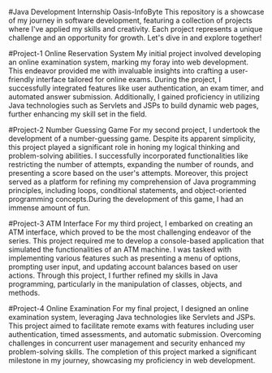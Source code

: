 #Java Development Internship  Oasis-InfoByte
This repository is a showcase of my journey in software development, featuring a collection of projects where I've applied my skills and creativity. Each project represents a unique challenge and an opportunity for growth. Let's dive in and explore together!

#Project-1 Online Reservation System
My initial project involved developing an online examination system, marking my foray into web development. This endeavor provided me with invaluable insights into crafting a user-friendly interface tailored for online exams. During the project, I successfully integrated features like user authentication, an exam timer, and automated answer submission. Additionally, I gained proficiency in utilizing Java technologies such as Servlets and JSPs to build dynamic web pages, further enhancing my skill set in the field.

#Project-2 Number Guessing Game 
For my second project, I undertook the development of a number-guessing game. Despite its apparent simplicity, this project played a significant role in honing my logical thinking and problem-solving abilities. I successfully incorporated functionalities like restricting the number of attempts, expanding the number of rounds, and presenting a score based on the user's attempts. Moreover, this project served as a platform for refining my comprehension of Java programming principles, including loops, conditional statements, and object-oriented programming concepts.During the development of this game, I had an immense amount of fun.

#Project-3 ATM Interface
For my third project, I embarked on creating an ATM interface, which proved to be the most challenging endeavor of the series. This project required me to develop a console-based application that simulated the functionalities of an ATM machine. I was tasked with implementing various features such as presenting a menu of options, prompting user input, and updating account balances based on user actions. Through this project, I further refined my skills in Java programming, particularly in the manipulation of classes, objects, and methods.

#Project-4 Online Examination 
For my final project, I designed an online examination system, leveraging Java technologies like Servlets and JSPs. This project aimed to facilitate remote exams with features including user authentication, timed assessments, and automatic submission. Overcoming challenges in concurrent user management and security enhanced my problem-solving skills. The completion of this project marked a significant milestone in my journey, showcasing my proficiency in web development.
